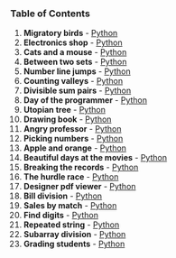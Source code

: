 ### Table of Contents
1. __Migratory birds__ - [Python](Migratory%20Birds.py)
1. __Electronics shop__ - [Python](Electronics%20Shop.py)
1. __Cats and a mouse__ - [Python](Cats%20and%20a%20Mouse.py)
1. __Between two sets__ - [Python](Between%20Two%20Sets.py)
1. __Number line jumps__ - [Python](Number%20Line%20Jumps.py)
1. __Counting valleys__ - [Python](Counting%20Valleys.py)
1. __Divisible sum pairs__ - [Python](Divisible%20Sum%20Pairs.py)
1. __Day of the programmer__ - [Python](Day%20of%20the%20Programmer.py)
1. __Utopian tree__ - [Python](Utopian%20Tree.py)
1. __Drawing book__ - [Python](Drawing%20Book.py)
1. __Angry professor__ - [Python](Angry%20Professor.py)
1. __Picking numbers__ - [Python](Picking%20Numbers.py)
1. __Apple and orange__ - [Python](Apple%20and%20Orange.py)
1. __Beautiful days at the movies__ - [Python](Beautiful%20Days%20at%20the%20Movies.py)
1. __Breaking the records__ - [Python](Breaking%20the%20Records.py)
1. __The hurdle race__ - [Python](The%20Hurdle%20Race.py)
1. __Designer pdf viewer__ - [Python](Designer%20PDF%20Viewer.py)
1. __Bill division__ - [Python](Bill%20Division.py)
1. __Sales by match__ - [Python](Sales%20by%20Match.py)
1. __Find digits__ - [Python](Find%20Digits.py)
1. __Repeated string__ - [Python](Repeated%20String.py)
1. __Subarray division__ - [Python](Subarray%20Division.py)
1. __Grading students__ - [Python](Grading%20Students.py)
